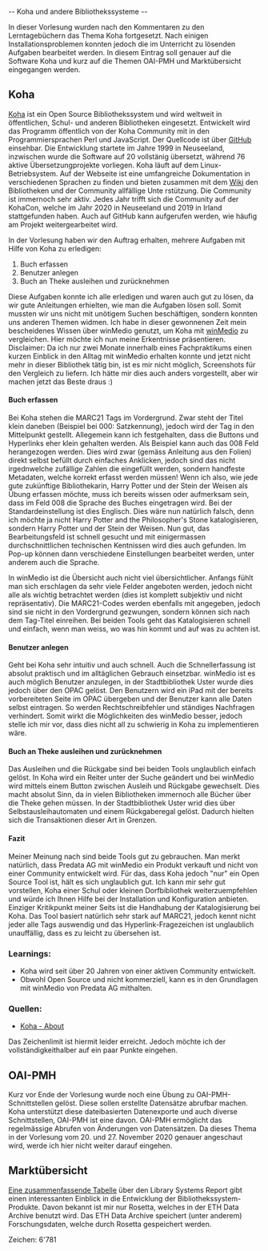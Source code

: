 -- Koha und andere Bibliothekssysteme --

In dieser Vorlesung wurden nach den Kommentaren zu den Lerntagebüchern das Thema Koha fortgesetzt. Nach einigen Installationsproblemen konnten jedoch die im Unterricht zu lösenden Aufgaben bearbeitet werden. In diesem Eintrag soll genauer auf die Software Koha  und kurz auf die Themen OAI-PMH und Marktübersicht eingegangen werden.

## Koha

[Koha](https://koha-community.org/about/) ist ein Open Source Bibliothekssystem und wird weltweit in öffentlichen, Schul- und anderen Bibliotheken eingesetzt. Entwickelt wird das Programm öffentlich von der Koha Community mit in den Programmiersprachen Perl und JavaScript. Der Quellcode ist über [GitHub](https://github.com/Koha-Community/Koha/graphs/contributors) einsehbar. Die Entwicklung startete im Jahre 1999 in Neuseeland, inzwischen wurde die Software auf 20 vollstänig übersetzt, während 76 aktive Übersetzungprojekte vorliegen. Koha läuft auf dem Linux-Betriebsystem. Auf der Webseite ist eine umfangreiche Dokumentation in verschiedenen Sprachen zu finden und bieten zusammen mit dem [Wiki](https://wiki.koha-community.org/wiki/Main_Page) den Bibliotheken und der Community allfällige Unte rstützung. Die Community ist immernoch sehr aktiv. Jedes Jahr trifft sich die Community auf der KohaCon, welche im Jahr 2020 in Neuseeland und 2019 in Irland stattgefunden haben. Auch auf GitHub kann aufgerufen werden, wie häufig am Projekt weitergearbeitet wird.

In der Vorlesung haben wir den Auftrag erhalten, mehrere Aufgaben mit Hilfe von Koha zu erledigen:
1. Buch erfassen
2. Benutzer anlegen
3. Buch an Theke ausleihen und zurücknehmen

Diese Aufgaben konnte ich alle erledigen und waren auch gut zu lösen, da wir gute Anleitungen erhielten, wie man die Aufgaben lösen soll. Somit mussten wir uns nicht mit unötigem Suchen beschäftigen, sondern konnten uns anderen Themen widmen. Ich habe in dieser gewonnenen Zeit mein bescheidenes Wissen über winMedio genutzt, um Koha mit [winMedio](https://www.predata.ch/de/Bibliothekssoftware/winMedionet) zu vergleichen. Hier möchte ich nun meine Erkentnisse präsentieren.
Disclaimer: Da ich nur zwei Monate innerhalb eines Fachpraktikums einen kurzen Einblick in den Alltag mit winMedio erhalten konnte und jetzt nicht mehr in dieser Bibliothek tätig bin, ist es mir nicht möglich, Screenshots für den Vergleich zu liefern. Ich hätte mir dies auch anders vorgestellt, aber wir machen jetzt das Beste draus :)

#### Buch erfassen
Bei Koha stehen die MARC21 Tags im Vordergrund. Zwar steht der Titel klein daneben (Beispiel bei 000: Satzkennung), jedoch wird der Tag in den Mittelpunkt gestellt. Allegemein kann ich festgehalten, dass die Buttons und Hyperlinks eher klein gehalten werden. Als Beispiel kann auch das 008 Feld herangezogen werden. Dies wird zwar (gemäss Anleitung aus den Folien) direkt selbst befüllt durch einfaches Anklicken, jedoch sind das nicht irgednwelche zufällige Zahlen die eingefüllt werden, sondern handfeste Metadaten, welche korrekt erfasst werden müssen! Wenn ich also, wie jede gute zukünftige Bibliothekarin, Harry Potter und der Stein der Weisen als Übung erfassen möchte, muss ich bereits wissen oder aufmerksam sein, dass im Feld 008 die Sprache des Buches eingetragen wird. Bei der Standardeinstellung ist dies Englisch. Dies wäre nun natürlich falsch, denn ich möchte ja nicht Harry Potter and the Philosopher's Stone katalogisieren, sondern Harry Potter und der Stein der Weisen. Nun gut, das Bearbeitungsfeld ist schnell gesucht und mit einigermassen durchschnittlichen technischen Kentnissen wird dies auch gefunden. Im Pop-up können dann verschiedene Einstellungen bearbeitet werden, unter anderem auch die Sprache.

In winMedio ist die Übersicht auch nicht viel übersichtlicher. Anfangs fühlt man sich erschlagen da sehr viele Felder angeboten werden, jedoch nicht alle als wichtig betrachtet werden (dies ist komplett subjektiv und nicht repräsentativ). Die MARC21-Codes werden ebenfalls mit angegeben, jedoch sind sie nicht in den Vordergrund gezwungen, sondern können sich nach dem Tag-Titel einreihen. Bei beiden Tools geht das Katalogisieren schnell und einfach, wenn man weiss, wo was hin kommt und auf was zu achten ist.

#### Benutzer anlegen
Geht bei Koha sehr intuitiv und auch schnell. Auch die Schnellerfassung ist absolut praktisch und im alltäglichen Gebrauch einsetzbar. winMedio ist es auch möglich Benutzer anzulegen, in der Stadtbibliothek Uster wurde dies jedoch über den OPAC gelöst. Den Benutzern wird ein iPad mit der bereits vorbereiteten Seite im OPAC übergeben und der Benutzer kann alle Daten selbst eintragen. So werden Rechtschreibfehler und ständiges Nachfragen verhindert. Somit wirkt die Möglichkeiten des winMedio besser, jedoch stelle ich mir vor, dass dies nicht all zu schwierig in Koha zu implementieren wäre.

#### Buch an Theke ausleihen und zurücknehmen
Das Ausleihen und die Rückgabe sind bei beiden Tools unglaublich  einfach gelöst. In Koha wird ein Reiter unter der Suche geändert und bei winMedio wird mittels einem Button zwischen Ausleih und Rückgabe gewechselt. Dies macht absolut Sinn, da in vielen Bibliotheken immernoch alle Bücher über die Theke gehen müssen. In der Stadtbibliothek Uster wrid dies über Selbstausleihautomaten und einem Rückgaberegal gelöst. Dadurch hielten sich die Transaktionen dieser Art in Grenzen.


#### Fazit
Meiner Meinung nach sind beide Tools gut zu gebrauchen. Man merkt natürlich, dass Predata AG mit winMedio ein Produkt verkauft und nicht von einer Community entwickelt wird. Für das, dass Koha jedoch "nur" ein Open Source Tool ist, hält es sich unglaublich gut. Ich kann mir sehr gut vorstellen, Koha einer Schul oder kleinen Dorfbibliothek weiterzuempfehlen und würde ich Ihnen Hilfe bei der Installation und Konfiguration anbieten. Einziger Kritikpunkt meiner Seits ist die Handhabung der Katalogisierung bei Koha. Das Tool basiert natürlich sehr stark auf MARC21, jedoch kennt nicht jeder alle Tags auswendig und das Hyperlink-Fragezeichen ist unglaublich unauffällig, dass es zu leicht zu übersehen ist.

### Learnings:
- Koha wird seit über 20 Jahren von einer aktiven Community entwickelt.
- Obwohl Open Source und nicht kommerziell, kann es in den Grundlagen mit winMedio von Predata AG mithalten.

### Quellen:
- [Koha - About](https://koha-community.org/about/)

Das Zeichenlimit ist hiermit leider erreicht. Jedoch möchte ich der vollständigkeithalber auf ein paar Punkte eingehen.

## OAI-PMH
Kurz vor Ende der Vorlesung wurde noch eine Übung zu OAI-PMH-Schnittstellen gelöst. Diese sollen erstellte Datensätze abrufbar machen. Koha unterstützt diese dateibasierten Datenexporte und auch diverse Schnittstellen, OAI-PMH ist eine davon. OAI-PMH ermöglicht das regelmässige Abrufen von Änderungen von Datensätzen. Da dieses Thema in der Vorlesung vom 20. und 27. November 2020 genauer angeschaut wird, werde ich hier nicht weiter darauf eingehen.

## Marktübersicht
[Eine zusammenfassende Tabelle](https://americanlibrariesmagazine.org/wp-content/uploads/2020/04/charts-for-2020-Library-Systems-Report.pdf) über den Library Systems Report gibt einen interessanten Einblick in die Entwicklung der Bibliothekssystem-Produkte. Davon bekannt ist mir nur Rosetta, welches in der ETH Data Archive benutzt wird. Das ETH Data Archive speichert (unter anderem) Forschungsdaten, welche durch Rosetta gespeichert werden.


Zeichen: 6'781
